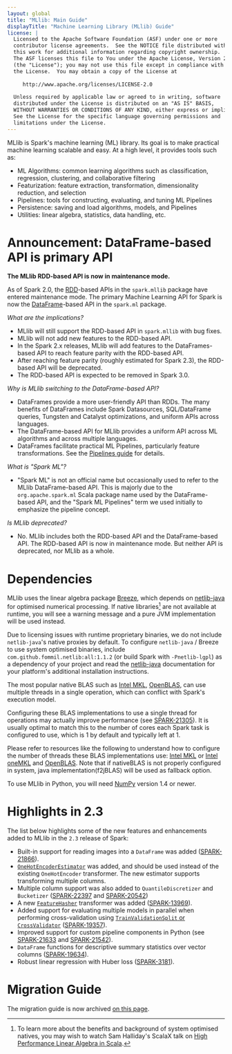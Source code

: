 ```yaml
---
layout: global
title: "MLlib: Main Guide"
displayTitle: "Machine Learning Library (MLlib) Guide"
license: |
  Licensed to the Apache Software Foundation (ASF) under one or more
  contributor license agreements.  See the NOTICE file distributed with
  this work for additional information regarding copyright ownership.
  The ASF licenses this file to You under the Apache License, Version 2.0
  (the "License"); you may not use this file except in compliance with
  the License.  You may obtain a copy of the License at
 
     http://www.apache.org/licenses/LICENSE-2.0
 
  Unless required by applicable law or agreed to in writing, software
  distributed under the License is distributed on an "AS IS" BASIS,
  WITHOUT WARRANTIES OR CONDITIONS OF ANY KIND, either express or implied.
  See the License for the specific language governing permissions and
  limitations under the License.
---
```


MLlib is Spark's machine learning (ML) library.
Its goal is to make practical machine learning scalable and easy.
At a high level, it provides tools such as:

* ML Algorithms: common learning algorithms such as classification, regression, clustering, and collaborative filtering
* Featurization: feature extraction, transformation, dimensionality reduction, and selection
* Pipelines: tools for constructing, evaluating, and tuning ML Pipelines
* Persistence: saving and load algorithms, models, and Pipelines
* Utilities: linear algebra, statistics, data handling, etc.

# Announcement: DataFrame-based API is primary API

**The MLlib RDD-based API is now in maintenance mode.**

As of Spark 2.0, the [RDD](rdd-programming-guide.html#resilient-distributed-datasets-rdds)-based APIs in the `spark.mllib` package have entered maintenance mode.
The primary Machine Learning API for Spark is now the [DataFrame](sql-programming-guide.html)-based API in the `spark.ml` package.

*What are the implications?*

* MLlib will still support the RDD-based API in `spark.mllib` with bug fixes.
* MLlib will not add new features to the RDD-based API.
* In the Spark 2.x releases, MLlib will add features to the DataFrames-based API to reach feature parity with the RDD-based API.
* After reaching feature parity (roughly estimated for Spark 2.3), the RDD-based API will be deprecated.
* The RDD-based API is expected to be removed in Spark 3.0.

*Why is MLlib switching to the DataFrame-based API?*

* DataFrames provide a more user-friendly API than RDDs.  The many benefits of DataFrames include Spark Datasources, SQL/DataFrame queries, Tungsten and Catalyst optimizations, and uniform APIs across languages.
* The DataFrame-based API for MLlib provides a uniform API across ML algorithms and across multiple languages.
* DataFrames facilitate practical ML Pipelines, particularly feature transformations.  See the [Pipelines guide](ml-pipeline.html) for details.

*What is "Spark ML"?*

* "Spark ML" is not an official name but occasionally used to refer to the MLlib DataFrame-based API.
  This is majorly due to the `org.apache.spark.ml` Scala package name used by the DataFrame-based API, 
  and the "Spark ML Pipelines" term we used initially to emphasize the pipeline concept.
  
*Is MLlib deprecated?*

* No. MLlib includes both the RDD-based API and the DataFrame-based API.
  The RDD-based API is now in maintenance mode.
  But neither API is deprecated, nor MLlib as a whole.

# Dependencies

MLlib uses the linear algebra package [Breeze](http://www.scalanlp.org/), which depends on
[netlib-java](https://github.com/fommil/netlib-java) for optimised numerical processing.
If native libraries[^1] are not available at runtime, you will see a warning message and a pure JVM
implementation will be used instead.

Due to licensing issues with runtime proprietary binaries, we do not include `netlib-java`'s native
proxies by default.
To configure `netlib-java` / Breeze to use system optimised binaries, include
`com.github.fommil.netlib:all:1.1.2` (or build Spark with `-Pnetlib-lgpl`) as a dependency of your
project and read the [netlib-java](https://github.com/fommil/netlib-java) documentation for your
platform's additional installation instructions.

The most popular native BLAS such as [Intel MKL](https://software.intel.com/en-us/mkl), [OpenBLAS](http://www.openblas.net), can use multiple threads in a single operation, which can conflict with Spark's execution model.

Configuring these BLAS implementations to use a single thread for operations may actually improve performance (see [SPARK-21305](https://issues.apache.org/jira/browse/SPARK-21305)). It is usually optimal to match this to the number of cores each Spark task is configured to use, which is 1 by default and typically left at 1.

Please refer to resources like the following to understand how to configure the number of threads these BLAS implementations use: [Intel MKL](https://software.intel.com/en-us/articles/recommended-settings-for-calling-intel-mkl-routines-from-multi-threaded-applications) or [Intel oneMKL](https://software.intel.com/en-us/onemkl-linux-developer-guide-improving-performance-with-threading) and [OpenBLAS](https://github.com/xianyi/OpenBLAS/wiki/faq#multi-threaded). Note that if nativeBLAS is not properly configured in system, java implementation(f2jBLAS) will be used as fallback option.

To use MLlib in Python, you will need [NumPy](http://www.numpy.org) version 1.4 or newer.

[^1]: To learn more about the benefits and background of system optimised natives, you may wish to
    watch Sam Halliday's ScalaX talk on [High Performance Linear Algebra in Scala](http://fommil.github.io/scalax14/#/).

# Highlights in 2.3

The list below highlights some of the new features and enhancements added to MLlib in the `2.3`
release of Spark:

* Built-in support for reading images into a `DataFrame` was added
([SPARK-21866](https://issues.apache.org/jira/browse/SPARK-21866)).
* [`OneHotEncoderEstimator`](ml-features.html#onehotencoderestimator) was added, and should be
used instead of the existing `OneHotEncoder` transformer. The new estimator supports
transforming multiple columns.
* Multiple column support was also added to `QuantileDiscretizer` and `Bucketizer`
([SPARK-22397](https://issues.apache.org/jira/browse/SPARK-22397) and
[SPARK-20542](https://issues.apache.org/jira/browse/SPARK-20542))
* A new [`FeatureHasher`](ml-features.html#featurehasher) transformer was added
 ([SPARK-13969](https://issues.apache.org/jira/browse/SPARK-13969)).
* Added support for evaluating multiple models in parallel when performing cross-validation using
[`TrainValidationSplit` or `CrossValidator`](ml-tuning.html)
([SPARK-19357](https://issues.apache.org/jira/browse/SPARK-19357)).
* Improved support for custom pipeline components in Python (see
[SPARK-21633](https://issues.apache.org/jira/browse/SPARK-21633) and 
[SPARK-21542](https://issues.apache.org/jira/browse/SPARK-21542)).
* `DataFrame` functions for descriptive summary statistics over vector columns
([SPARK-19634](https://issues.apache.org/jira/browse/SPARK-19634)).
* Robust linear regression with Huber loss
([SPARK-3181](https://issues.apache.org/jira/browse/SPARK-3181)).

# Migration Guide

The migration guide is now archived [on this page](ml-migration-guide.html).

